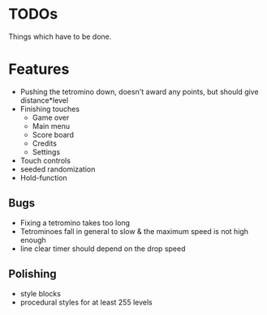 # TODOs

Things which have to be done.

# Features

* Pushing the tetromino down, doesn't award any points, but should give distance*level
* Finishing touches
  * Game over
  * Main menu
  * Score board
  * Credits
  * Settings
* Touch controls
* seeded randomization
* Hold-function

## Bugs

* Fixing a tetromino takes too long
* Tetrominoes fall in general to slow & the maximum speed is not high enough
* line clear timer should depend on the drop speed 

## Polishing

* style blocks
* procedural styles for at least 255 levels
